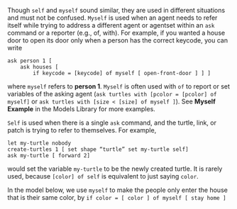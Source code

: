 ﻿Though `self` and `myself` sound similar, they are used in different situations and must not be confused. `Myself` is used when an agent needs to refer itself while trying to address a different agent or agentset within an `ask` command or a reporter (e.g., of, with). For example, if you wanted a house door to open its door only when a person has the correct keycode, you can write 
```
ask person 1 [ 
    ask houses [ 
        if keycode = [keycode] of myself [ open-front-door ] ] ]
```
where `myself` refers to **person 1**. `Myself` is often used with `of` to report or set variables of the asking agent (`ask turtles with [pcolor = [pcolor] of myself]` or `ask turtles with [size < [size] of myself ]`). See **Myself Example** in the Models Library for more examples. 

`Self` is used when there is a single `ask` command, and the turtle, link, or patch is trying to refer to themselves. For example, 

```
let my-turtle nobody 
create-turtles 1 [ set shape “turtle” set my-turtle self] 
ask my-turtle [ forward 2]
```
would set the variable `my-turtle` to be the newly created turtle.  It is rarely used, because  `[color] of self` is equivalent to just saying `color`. 



In the model below, we use `myself` to make the people only enter the house that is their same color, by `if color = [ color ] of myself [ stay home ]`